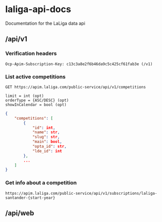 # laliga-api-docs
Documentation for the LaLiga data api

## /api/v1

### Verification headers
```
Ocp-Apim-Subscription-Key: c13c3a8e2f6b46da9c5c425cf61fab3e (/v1)
```

### List active competitions
```
GET https://apim.laliga.com/public-service/api/v1/competitions
```
```
limit = int (opt)
orderType = {ASC/DESC} (opt)
showInCalendar = bool (opt)
```
```json
{
    "competitions": [
        {
            "id": int,
            "name": str,
            "slug": str,
            "main": bool,
            "opta_id": str,
            "lde_id": int
        }, 
        ...
    ]
}
```

### Get info about a competition
```
https://apim.laliga.com/public-service/api/v1/subscriptions/laliga-santander-{start-year} 
```

## /api/web